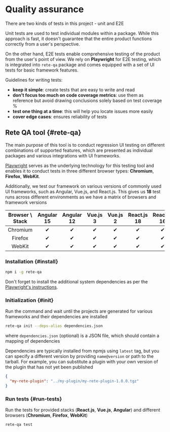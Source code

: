 # Quality assurance

There are two kinds of tests in this project - unit and E2E

Unit tests are used to test individual modules within a package. While this approach is fast, it doesn't guarantee that the entire product functions correctly from a user's perspective.

On the other hand, E2E tests enable comprehensive testing of the product from the user's point of view. We rely on **Playwright** for E2E testing, which is integrated into `rete-qa` package and comes equipped with a set of UI tests for basic framework features.

Guidelines for writing tests:

- **keep it simple**: create tests that are easy to write and read
- **don't focus too much on code coverage metrics**: use them as reference but avoid drawing conclusions solely based on test coverage %
- **test one thing at a time**: this will help you locate issues more easily
- **cover edge cases**: ensures reliability of tests

## Rete QA tool {#rete-qa}

The main purpose of this tool is to conduct regression UI testing on different combinations of supported features, which are presented as individual packages and various integrations with UI frameworks.

[Playwright](https://playwright.dev) serves as the underlying technology for this testing tool and enables it to conduct tests in three different browser types: **Chromium**, **Firefox**, **WebKit**.

Additionally, we test our framework on various versions of commonly used UI frameworks, such as Angular, Vue.js, and React.js. This gives us **18** test runs across different environments as we have a matrix of browsers and framework versions

| Browser \ Stack | Angular 15 | Angular 12 | Vue.js 3 | Vue.js 2 | React.js 18 | React.js 16 |
|:--------:|:----------:|:----------:|:--------:|:--------:|:-----------:|:-----------:|
| Chromium |      ✔     |      ✔     |     ✔    |     ✔    |      ✔      |      ✔      |
|  Firefox |      ✔     |      ✔     |     ✔    |     ✔    |      ✔      |      ✔      |
|  WebKit  |      ✔     |      ✔     |     ✔    |     ✔    |      ✔      |      ✔      |

### Installation {#install}

```bash
npm i -g rete-qa
```

Don't forget to install the additional system dependencies as per the [Playwright's instructions](https://playwright.dev/docs/ci#introduction).

### Initialization {#init}

Run the command and wait until the projects are generated for various frameworks and their dependencies are installed

```bash
rete-qa init --deps-alias dependencies.json
```

where `dependencies.json` (optional) is a JSON file, which should contain a mapping of dependencies

Dependencies are typically installed from npmjs using `latest` tag, but you can specify a different version by providing `name@version` or path to the tarball. For example, you can substitute a plugin with your own version of the plugin that has not yet been published

```json
{
  "my-rete-plugin": "../my-plugin/my-rete-plugin-1.0.0.tgz"
}
```

### Run tests {#run-tests}

Run the tests for provided stacks (**React.js**, **Vue.js**, **Angular**) and different browsers (**Chromium**, **Firefox**, **WebKit**)

```bash
rete-qa test
```
